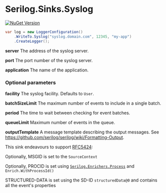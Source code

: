 # Serilog.Sinks.Syslog

[![NuGet Version](http://img.shields.io/nuget/v/Serilog.Sinks.SyslogServer.svg?style=flat)](https://www.nuget.org/packages/Serilog.Sinks.SyslogServer/)

```csharp
var log = new LoggerConfiguration()
    .WriteTo.Syslog("syslog.domain.com", 12345, "my-app")
    .CreateLogger();
```

**server** The address of the syslog server.

**port** The port number of the syslog server.

**application** The name of the application.

### Optional parameters

**facility** The syslog facility. Defaults to `User`.

**batchSizeLimit** The maximum number of events to include in a single batch.

**period** The time to wait between checking for event batches.

**queueLimit** Maximum number of events in the queue.

**outputTemplate** A message template describing the output messages. See https://github.com/serilog/serilog/wiki/Formatting-Output.

This sink endeavours to support [RFC5424](https://tools.ietf.org/html/rfc5424):

Optionally, MSGID is set to the `SourceContext`

Optionally, PROCID is set using [`Serilog.Enrichers.Process`](https://www.nuget.org/packages/Serilog.Enrichers.Process/) and `Enrich.WithProcessId()`

STRUCTURED-DATA is set using the SD-ID `structuredData@0` and contains all the event's properties